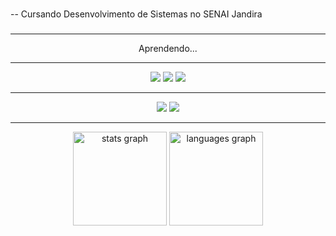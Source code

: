 ###

<p align="left">-- Cursando Desenvolvimento de Sistemas no SENAI Jandira</p>

###

  <hr>
<p align="center">Aprendendo...</p>
  
  <hr>
  <div align="center" >
<img src="https://img.shields.io/badge/java-%23ED8B00.svg?style=for-the-badge&logo=openjdk&logoColor=white">
<img src="https://img.shields.io/badge/css3-%231572B6.svg?style=for-the-badge&logo=css3&logoColor=white">
<img src="https://img.shields.io/badge/html5-%23E34F26.svg?style=for-the-badge&logo=html5&logoColor=white">
<hr>
<img src="https://img.shields.io/badge/Eclipse-FE7A16.svg?style=for-the-badge&logo=Eclipse&logoColor=white">
<img src="https://img.shields.io/badge/Visual%20Studio%20Code-0078d7.svg?style=for-the-badge&logo=visual-studio-code&logoColor=white">
  </div>

  <hr>
  
<p align="center"></p>
<div align="center">
  <img src="https://github-readme-stats.vercel.app/api?username=estelalm&hide_title=false&hide_rank=false&show_icons=true&include_all_commits=true&count_private=true&disable_animations=false&theme=gotham&locale=en&hide_border=true" height="150" alt="stats graph"  />
  <img src="https://github-readme-stats.vercel.app/api/top-langs?username=estelalm&locale=en&hide_title=false&layout=compact&card_width=320&langs_count=5&theme=gotham&hide_border=false" height="150" alt="languages graph"  >
</div>

###
